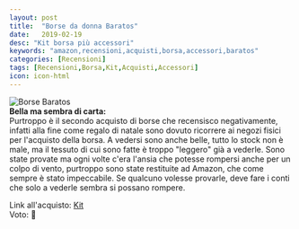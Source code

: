 ```yaml
---
layout: post
title:  "Borse da donna Baratos"
date:   2019-02-19
desc: "Kit borsa più accessori"
keywords: "amazon,recensioni,acquisti,borsa,accessori,baratos"
categories: [Recensioni]
tags: [Recensioni,Borsa,Kit,Acquisti,Accessori]
icon: icon-html
---
```


![Borse Baratos](https://images-na.ssl-images-amazon.com/images/I/71iwP0UZhML._SL1095_.jpg) <br>
**Bella ma sembra di carta:**<br>
Purtroppo è il secondo acquisto di borse che recensisco negativamente, infatti alla fine come regalo di natale sono dovuto ricorrere ai negozi fisici per l'acquisto della borsa. A vedersi sono anche belle, tutto lo stock non è male, ma il tessuto di cui sono fatte è troppo "leggero" già a vederle. Sono state provate ma ogni volte c'era l'ansia che potesse rompersi anche per un colpo di vento, purtroppo sono state restituite ad Amazon, che come sempre è stato impeccabile. Se qualcuno volesse provarle, deve fare i conti che solo a vederle sembra si possano rompere.

Link all'acquisto: [Kit](https://amzn.to/2VcTVl0) <br>
Voto: 🌟
